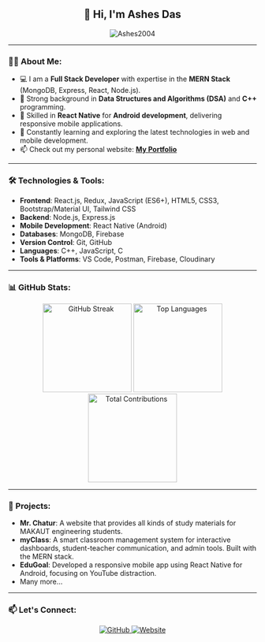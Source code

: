 <h2 align="center">👋 Hi, I'm <b>Ashes Das</b></h2>

<p align="center">
  <img src="https://komarev.com/ghpvc/?username=Ashes2004&label=Profile%20views&color=0e75b6&style=flat" alt="Ashes2004" />
</p>

---




### 👨‍💻 About Me:

- 💻 I am a **Full Stack Developer** with expertise in the **MERN Stack** (MongoDB, Express, React, Node.js).
- 🔧 Strong background in **Data Structures and Algorithms (DSA)** and **C++** programming.
- 📱 Skilled in **React Native** for **Android development**, delivering responsive mobile applications.
- 🌱 Constantly learning and exploring the latest technologies in web and mobile development.
- 📫 Check out my personal website: <b>[My Portfolio](https://mrashesdas.vercel.app/)</b>

---

### 🛠️ Technologies & Tools:

- **Frontend**: React.js, Redux, JavaScript (ES6+), HTML5, CSS3, Bootstrap/Material UI, Tailwind CSS
- **Backend**: Node.js, Express.js
- **Mobile Development**: React Native (Android)
- **Databases**: MongoDB, Firebase
- **Version Control**: Git, GitHub
- **Languages**: C++, JavaScript, C
- **Tools & Platforms**: VS Code, Postman, Firebase, Cloudinary

---

### 📊 GitHub Stats:

<p align="center">
  <img height="180em" src="https://github-readme-streak-stats.herokuapp.com/?user=Ashes2004&theme=radical&hide_border=true" alt="GitHub Streak"/>
 <img height="180em" src="https://github-readme-stats.vercel.app/api/top-langs/?username=Ashes2004&hide=html&layout=compact&theme=radical" alt="Top Languages"/>
  <img height="180em" src="https://github-profile-summary-cards.vercel.app/api/cards/profile-details?username=Ashes2004&theme=radical" alt="Total Contributions"/>
</p>

---

### 🚀 Projects:

- **Mr. Chatur**: A website that provides all kinds of study materials for MAKAUT engineering students.
- **myClass**: A smart classroom management system for interactive dashboards, student-teacher communication, and admin tools. Built with the MERN stack.
- **EduGoal**: Developed a responsive mobile app using React Native for Android, focusing on YouTube distraction.
- Many more...

---

### 📫 Let's Connect:

<p align="center">
  <a href="https://github.com/Ashes2004">
    <img src="https://img.shields.io/badge/GitHub-Ashes2004-black?style=for-the-badge&logo=github" alt="GitHub">
  </a>
  <a href="https://mrashesdas.vercel.app/">
    <img src="https://img.shields.io/badge/Website-Mr.%20Ashes-blue?style=for-the-badge&logo=google-chrome" alt="Website">
  </a>
</p>

<!---
Ashes2004/Ashes2004 is a ✨ special ✨ repository because its README.md (this file) appears on your GitHub profile.
You can click the Preview link to take a look at your changes.
--->
